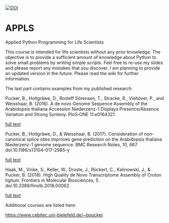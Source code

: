 [![DOI](https://zenodo.org/badge/143102045.svg)](https://zenodo.org/badge/latestdoi/143102045)


# APPLS
Applied Python Programming for Life Scientists

This course is intended for life scientists without any prior knowledge. The objective is to provide a sufficient amount of knowledge about Python to solve small problems by writing simple scripts. Feel free to re-use my slides and please report any mistakes that you discover. I am planning to provide an updated version in the future.
Please read the wiki for further information.



The last part contains examples from my published research:

Pucker, B., Holtgräwe, D., Rosleff Sörensen, T., Stracke, R., Viehöver, P., and Weisshaar, B. (2016). A de novo Genome Sequence Assembly of the Arabidopsis thaliana Accession Niederzenz-1 Displays Presence/Absence Variation and Strong Synteny. PloS‑ONE 11:e0164321.

[full text](https://doi.org/10.1371/journal.pone.0164321)



Pucker, B., Holtgräwe, D., & Weisshaar, B. (2017). Consideration of non-canonical splice sites improves gene prediction on the Arabidopsis thaliana Niederzenz-1 genome sequence. BMC Research Notes, 10, 667. doi:10.1186/s13104-017-2985-y

[full text](https://doi.org/10.1186/s13104-017-2985-y)



Haak, M., Vinke, S., Keller, W., Droste, J., Rückert, C., Kalinowski, J., & Pucker, B. (2018). High Quality de Novo Transcriptome Assembly of Croton tiglium. Frontiers in Molecular Biosciences, 5. doi:10.3389/fmolb.2018.00062


[full text](https://doi.org/10.3389/fmolb.2018.00062)



Additional courses are listed here:

https://www.cebitec.uni-bielefeld.de/~bpucker
